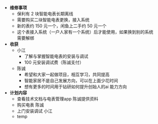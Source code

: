 - **维修事项**
    - 保利有 2 块智能电表长期离线
    - 需要购买二块智能电表更换，接入系统
    - 新的表约 150 元一个，闲鱼上二手约 50 元一个
    - 这个表接入系统（一户人家有一个系统）后才能使用，如果换到别的系统需要解绑
- **收获**
    - 小江
        - 了解与掌握智能电表的安装与调试
        - 100 元安装调试费（陈诚支付）
    - 陈诚
        - 希望和大家一起做项目，相互学习，共同提高
        - 智能家居不是自己发展方向，可以在上面少花时间
        - 想有更多的时间用于钻研如何提升创始人的ai 能力方向
- **计划内容**
    - 查看技术文档与电表管理app 陈诚提供资料
    - 购买电表 陈诚
    - 上门安装调试 小江
    - temp